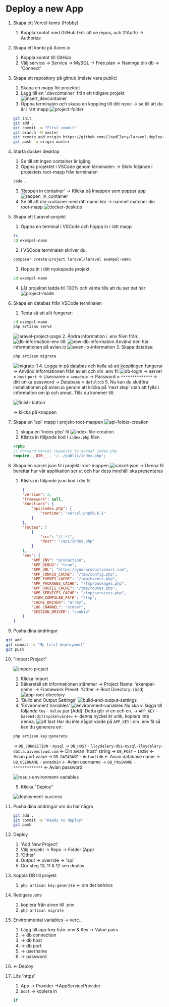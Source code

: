 # Deploy a new App

1. Skapa ett Vercel konto (Hobby)
    1. Koppla kontot med GitHub (För att se repos, och 2fAuth)
    -> Authorize 

2. Skapa ett konto på Aiven.io
    1. Koppla kontot till GitHub
    2. Välj service 
    -> Service -> MySQL -> Free plan
    -> Namnge din db -> 'Connect'

3. Skapa ett repository på github (måste vara public)
    1. Skapa en mapp för projektet
    2. Lägg till en '.devcontainer' från ett tidigare projekt
    ![insert_devcontainer](image-1.png)
    3. Öppna terminalen och skapa en koppling till ditt repo:
    -> se till att du är i rätt mapp
    ![project-folder](image.png)
    ```bash
    git init
    git add .
    git commit -m "First commit"
    git branch -M master
    git remote add origin https://github.com/LloydElery/laravel-deploy-test.git
    git push -u origin master
    ```

4. Starta docker desktop
    1. Se till att ingen container är igång
    2. Öppna projektet i VSCode genom terminalen:
    -> Skriv följande i projektets root-mapp från terminalen
    ```bash
    code .
    ```
    3. 'Reopen in container'
    -> Klicka på knappen som poppar upp
    ![reopen_in_container](image.png)
    4. Se till att din container med rätt namn kör
    -> namnet matcher din root-mapp
    ![docker-desktop](image-1.png)

5. Skapa ett Laravel-projekt
    1. Öppna en terminal i VSCode och hoppa in i rätt mapp
    ```bash
    ls
    cd exempel-namn
    ```
    2. I VSCode terminalen skriver du:
    ```bash
    composer create-project laravel/laravel exempel-namn
    ```
    3. Hoppa in i ditt nyskapade projekt.
    ```bash
    cd exempel-namn
    ```
    4. Låt projektet ladda till 100% och vänta tills att du ser det här:
    ![project-made](image-2.png)

6. Skapa en databas från VSCode terminalen
    1. Testa så att allt fungerar:
    ```bash
    cd exempel-namn
    php artisan serve
    ```
    ![laravel-project-page](image-3.png)
    2. Ändra information i .env filen
    från:
    ![db-information-env](image-5.png)
    till:
    ![new-db-information](image-7.png)
    Använd den här informationen på avien.io
    ![avien-io-information](image-6.png)
    3. Skapa databas:
    ```bash
    php artisan migrate
    ```
    ![migrate-1](image-8.png)
    4. Logga in på databas och kolla så att kopplingen fungerar
    -> Använd informationen från avien och din .env fil
    ![db-login](image-9.png)
    -> server = `host`:`port`
    -> Username = `avnadmin`
    -> Password = `**************` <- ditt unika password
    -> Database = `defultdb`
    5. Nu kan du slutföra installationen på avien.io genom att klicka på 'next step' utan att fylla i information om ip och annat. Tills du kommer till:

    ![finish-button](image-13.png) 

    -> klicka på knappen

7. Skapa en 'api' mapp i projekt-root-mappen
    ![api-folder-creation](image-10.png)
    1. skapa en 'index.php' fil
    ![index-file-creation](image-11.png)
    2. Klistra in följande kod i `index.php` filen
    ```php
    <?php
    // Forward Vercel requests to normal index.php
    require __DIR__ . '/../public/index.php';
    ```

8. Skapa en varcel.json fil i projekt-root-mappen
    ![varcel-json](image-12.png)
    -> Denna fil berättar hur vår applikation ser ut och hur dess innehåll ska presenteras
    1. Klistra in följande json kod i din fil
    ```json
        {
        "version": 2,
        "framework": null,
        "functions": {
            "api/index.php": {
                "runtime": "vercel-php@0.6.1"
            }
        },
        "routes": [
            {
                "src": "/(.*)",
                "dest": "/api/index.php"
            }
        ],
        "env": {
            "APP_ENV": "production",
            "APP_DEBUG": "true",
            "APP_URL": "https://yourproductionurl.com",
            "APP_CONFIG_CACHE": "/tmp/config.php",
            "APP_EVENTS_CACHE": "/tmp/events.php",
            "APP_PACKAGES_CACHE": "/tmp/packages.php",
            "APP_ROUTES_CACHE": "/tmp/routes.php",
            "APP_SERVICES_CACHE": "/tmp/services.php",
            "VIEW_COMPILED_PATH": "/tmp",
            "CACHE_DRIVER": "array",
            "LOG_CHANNEL": "stderr",
            "SESSION_DRIVER": "cookie"
        }
    }
    ```

9. Pusha dina ändringar
  ```bash
  git add .
  git commit -m "My first deployment"
  git push
  ```

10. "Import Project"

    ![import-project](image-14.png)  

    1. Klicka import
    2. Säkerställ att informationen stämmer
    -> Project Name: 'exempel-namn'
    -> Framework Preset: 'Other
    -> Root Directory: (bild)
    ![app-root-directory](image-15.png)
    3. 'Build and Output Settings'
    ![build-and-output-settings](image-16.png)
    4. 'Environment Variables'
    ![environment-variables](image-17.png)
    Nu ska vi lägga till följande `Key` - `Value` par [Add]. Detta gör vi en och en.
    -> `APP_KEY` - `base64:dittnyckelvärde=` <- denna nyckel är unik, kopiera inte denna.
    ![alt text](image-19.png)
    Har du inte något värde på `APP_KEY` i din .env fil så kan du generera en:
    ```bash
    php artisan key:generate
    ```
    -> `DB_CONNECTION` - `mysql`
    -> `DB_HOST` - `lloydelery-db1-mysql-lloydelery-db1.a.aivencloud.com` <- Din avian 'host' string 
    -> `DB_POST` - `19256` <- Avian port value
    -> `DB_DATABASE` - `defaultdb` <- Avian database name
    -> `DB_USERNAME` - `avnadmin` <- Avian username
    -> `DB_PASSWORD` - `*************` <- Avian password

    ![result-environment-variables](image-20.png)

    5. Klicka "Deploy"

    ![deployment-success](image-21.png)

11. Pusha dina ändringar om du har några
    ```bash
    git add .
    git commit -m "Ready to deploy"
    git push
    ```
    
9. Deploy
    1. 'Add New Project'
    2. Välj projekt -> Repo -> Folder (App)
    3. 'Other'
    4. Output -> override -> 'api'
    5. Gör steg 10, 11 & 12 sen deploy
10. Koppla DB till projekt
    1. `php artisan key:generate` <- om det behövs
11. Redigera .env 
    1. kopiera från aiven till .env
    2. `php artisan migrate`
12. Environmental variables -> verc...
    1. Lägg till app-key från .env & Key -> Value pairs
    2. -> db connection
    3. -> db host
    4. -> db port
    5. -> username
    6. -> password
13. <- Deploy
14. Lös 'https'
    1. App -> Provider ->AppServiceProvider
    2. `boot` -> kopiera in 
    ```php
    if 
    ```